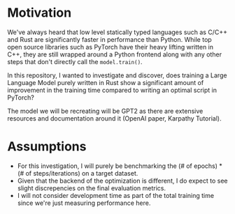 # Motivation

We've always heard that low level statically typed languages such as C/C++ and Rust are significantly faster in performance than Python. While top open source libraries such as PyTorch have their heavy lifting written in C++, they are still wrapped around a Python frontend along with any other steps that don't directly call the `model.train()`.

In this repository, I wanted to investigate and discover, does training a Large Language Model purely written in Rust show a significant amount of improvement in the training time compared to writing an optimal script in PyTorch?

The model we will be recreating will be GPT2 as there are extensive resources and documentation around it (OpenAI paper, Karpathy Tutorial).

# Assumptions

- For this investigation, I will purely be benchmarking the (# of epochs) * (# of steps/iterations) on a target dataset. 
- Given that the backend of the optimization is different, I do expect to see slight discrepencies on the final evaluation metrics.
- I will not consider development time as part of the total training time since we're just measuring performance here.

